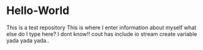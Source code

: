 # Hello-World
This is a test repository
This is where I enter information about myself
what else do I type here?
I dont know!! cout has include io stream create variable yada yada yada..
